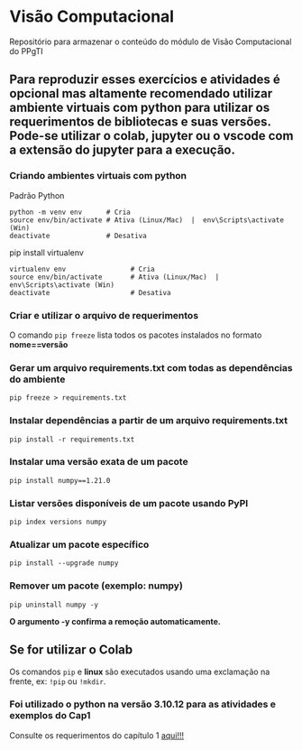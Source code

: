 # Visão Computacional
Repositório para armazenar o conteúdo do módulo de Visão Computacional do PPgTI

## Para reproduzir esses exercícios e atividades é opcional mas altamente recomendado utilizar ambiente virtuais com python para utilizar os requerimentos de bibliotecas e suas versões. Pode-se utilizar o colab, jupyter ou o vscode com a extensão do jupyter para a execução.

### Criando ambientes virtuais com python
Padrão Python
```
python -m venv env      # Cria
source env/bin/activate # Ativa (Linux/Mac)  |  env\Scripts\activate (Win)
deactivate              # Desativa
```

pip install virtualenv
```
virtualenv env                # Cria
source env/bin/activate       # Ativa (Linux/Mac)  |  env\Scripts\activate (Win)
deactivate                    # Desativa
```

### Criar e utilizar o arquivo de requerimentos

O comando `pip freeze` lista todos os pacotes instalados no formato **nome==versão**

### Gerar um arquivo requirements.txt com todas as dependências do ambiente
`pip freeze > requirements.txt`

### Instalar dependências a partir de um arquivo requirements.txt
`pip install -r requirements.txt`

### Instalar uma versão exata de um pacote
`pip install numpy==1.21.0`

### Listar versões disponíveis de um pacote usando PyPI
`pip index versions numpy`

### Atualizar um pacote específico
`pip install --upgrade numpy`

### Remover um pacote (exemplo: numpy)
`pip uninstall numpy -y`

**O argumento -y confirma a remoção automaticamente.**

## Se for utilizar o Colab
Os comandos `pip` e **linux** são executados usando uma exclamação na frente, ex: `!pip` ou `!mkdir`.

### Foi utilizado o python na versão 3.10.12 para as atividades e exemplos do Cap1

Consulte os requerimentos do capítulo 1 [aqui!!!](https://github.com/tiagosouzatfs/visao_computacional/blob/main/cap1/requirements.txt)